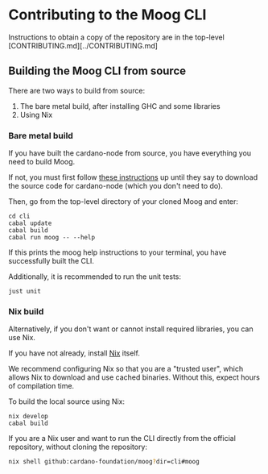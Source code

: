 # Contributing to the Moog CLI

Instructions to obtain a copy of the repository are in the top-level
[CONTRIBUTING.md][../CONTRIBUTING.md]

## Building the Moog CLI from source

There are two ways to build from source:

1. The bare metal build, after installing GHC and some libraries
2. Using Nix

### Bare metal build

If you have built the cardano-node from source, you have everything you need to
build Moog.

If not, you must first follow [these instructions][prereq] up until they say to
download the source code for cardano-node (which you don't need to do).

Then, go from the top-level directory of your cloned Moog and enter:

```
cd cli
cabal update
cabal build
cabal run moog -- --help
```

If this prints the moog help instructions to your terminal, you have successfully
built the CLI.

Additionally, it is recommended to run the unit tests:

```
just unit
```

### Nix build

Alternatively, if you don't want or cannot install required libraries, you can
use Nix.

If you have not already, install [Nix][Nix] itself.

We recommend configuring Nix so that you are a "trusted user", which allows Nix
to download and use cached binaries. Without this, expect hours of compilation
time.

To build the local source using Nix:

```
nix develop
cabal build
```

If you are a Nix user and want to run the CLI directly from the official
repository, without cloning the repository:

```bash
nix shell github:cardano-foundation/moog?dir=cli#moog
```


<!-- MARKDOWN LINKS & IMAGES -->

[Nix]: https://nixos.org/download.html
[Repo]: https://app.radicle.xyz/nodes/ash.radicle.garden/rad:z2a7Te5b28CX5YyPQ7ihrdG2EEUsC
[prereq]: https://developers.cardano.org/docs/operate-a-stake-pool/node-operations/installing-cardano-node/#building-via-cabal
[Moog]: https://cardano-foundation.github.io/moog
[Antithesis]: https://antithesis.com
[HAL]: https://github.com/cardano-foundation/hal
[CF]: https://github.com/cardano-foundation
[Cardano]: https://cardano.org/
